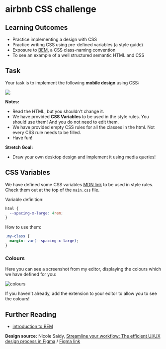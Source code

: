 # airbnb CSS challenge

## Learning Outcomes

- Practice implementing a design with CSS
- Practice writing CSS using pre-defined variables (a style guide)
- Exposure to [BEM](https://css-tricks.com/bem-101/), a CSS class-naming convention
- To see an example of a well structured semantic HTML and CSS

## Task

Your task is to implement the following **mobile design** using CSS:

<p align="left">
  <img src="https://user-images.githubusercontent.com/25960351/48894868-76089800-ee4c-11e8-8125-70f977b0902b.png">
</p>

**Notes:**

- Read the HTML, but you shouldn't change it.
- We have provided **CSS Variables** to be used in the style rules. You should use them! And you do not need to edit them.
- We have provided empty CSS rules for all the classes in the html. Not every CSS rule needs to be filled.
- Have fun!

**Stretch Goal:**

- Draw your own desktop design and implement it using media queries!

## CSS Variables

We have defined some CSS variables [MDN link](https://developer.mozilla.org/en-US/docs/Web/CSS/Using_CSS_variables) to be used in style rules. Check them out at the top of the `main.css` file.

Variable definition:

```css
html {
  --spacing-x-large: 4rem;
}
```

How to use them:

```css
.my-class {
  margin: var(--spacing-x-large);
}
```

### Colours

Here you can see a screenshot from my editor, displaying the colours which we have defined for you:

![colours](https://user-images.githubusercontent.com/16781318/48892918-cfba9380-ee47-11e8-8c9b-2481912c05fe.png)

If you haven't already, add the extension to your editor to allow you to see the colours!

## Further Reading

- [introduction to BEM](http://getbem.com/introduction/)

**Design source:** Nicole Saidy, [Streamline your workflow: The efficient UI/UX design process in Figma](https://www.skillshare.com/classes/Streamline-your-workflow-The-efficient-UIUX-design-process-in-Figma/1199486748/project-guide) / [Figma link](https://www.figma.com/file/eYSN1YL4WnSvEojPzmUIOp/Airbnb-Design)
